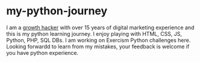 # my-python-journey
I am a <a href="https://linkedin.com/in/sinanata" target="_blank">growth hacker</a> with over 15 years of digital marketing experience and this is my python learning journey. I enjoy playing with HTML, CSS, JS, Python, PHP, SQL DBs. I am working on Exercism Python challenges here. Looking forwardd to learn from my mistakes, your feedback is welcome if you have python experience. 
